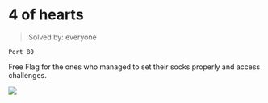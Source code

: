 # 4 of hearts

> Solved by: everyone

```Port 80```

Free Flag for the ones who managed to set their socks properly and access challenges.

![](https://i.imgur.com/01mrSd9.png)
